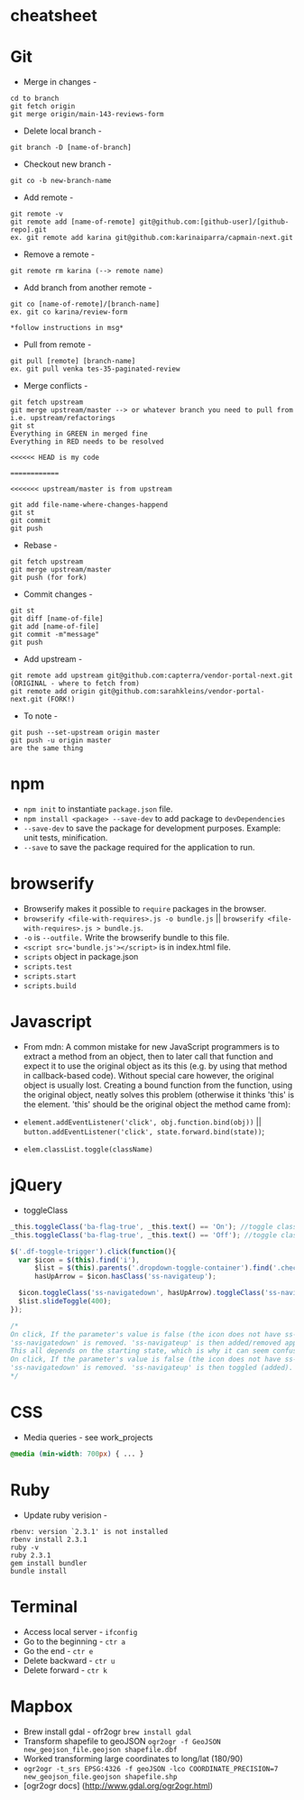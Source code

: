 # cheatsheet

# Git
* Merge in changes - 
```
cd to branch
git fetch origin
git merge origin/main-143-reviews-form
```
* Delete local branch - 
```
git branch -D [name-of-branch]
```
* Checkout new branch - 
```
git co -b new-branch-name
```

* Add remote - 
```
git remote -v
git remote add [name-of-remote] git@github.com:[github-user]/[github-repo].git
ex. git remote add karina git@github.com:karinaiparra/capmain-next.git
```

* Remove a remote - 
```
git remote rm karina (--> remote name)
```

* Add branch from another remote -
```
git co [name-of-remote]/[branch-name]
ex. git co karina/review-form

*follow instructions in msg*
```

* Pull from remote - 
```
git pull [remote] [branch-name]
ex. git pull venka tes-35-paginated-review
```

* Merge conflicts - 
```
git fetch upstream
git merge upstream/master --> or whatever branch you need to pull from i.e. upstream/refactorings
git st
Everything in GREEN in merged fine
Everything in RED needs to be resolved

<<<<<< HEAD is my code

============

<<<<<<< upstream/master is from upstream

git add file-name-where-changes-happend
git st
git commit
git push
```

* Rebase - 
```
git fetch upstream
git merge upstream/master
git push (for fork)
```

* Commit changes - 
```
git st
git diff [name-of-file]
git add [name-of-file]
git commit -m"message"
git push
```

* Add upstream - 
```
git remote add upstream git@github.com:capterra/vendor-portal-next.git (ORIGINAL - where to fetch from)
git remote add origin git@github.com:sarahkleins/vendor-portal-next.git (FORK!)
```

* To note - 
```
git push --set-upstream origin master
git push -u origin master 
are the same thing
```

# npm
* `npm init` to instantiate `package.json` file.
* `npm install <package> --save-dev` to add package to `devDependencies`
* `--save-dev` to save the package for development purposes. Example: unit tests, minification.
* `--save` to save the package required for the application to run.

# browserify
* Browserify makes it possible to `require` packages in the browser.
* `browserify <file-with-requires>.js -o bundle.js` || `browserify <file-with-requires>.js > bundle.js`.
* `-o` is `--outfile.` Write the browserify bundle to this file.
* `<script src='bundle.js'></script>` is in index.html file. 
* `scripts` object in package.json
* `scripts.test`
* `scripts.start`
* `scripts.build`

# Javascript
* From mdn: A common mistake for new JavaScript programmers is to extract a method from an object, then to later call that function and expect it to use the original object as its this (e.g. by using that method in callback-based code). Without special care however, the original object is usually lost. Creating a bound function from the function, using the original object, neatly solves this problem (otherwise it thinks 'this' is the element. 'this' should be the original object the method came from):
* `element.addEventListener('click', obj.function.bind(obj))` || `button.addEventListener('click', state.forward.bind(state))`;

* `elem.classList.toggle(className)`

# jQuery
* toggleClass
```javascript
_this.toggleClass('ba-flag-true', _this.text() == 'On'); //toggle class, if this is true
_this.toggleClass('ba-flag-true', _this.text() == 'Off'); //toggle class, if this is true
```

```javascript
$('.df-toggle-trigger').click(function(){
  var $icon = $(this).find('i'),
      $list = $(this).parents('.dropdown-toggle-container').find('.check-list'),
      hasUpArrow = $icon.hasClass('ss-navigateup');

  $icon.toggleClass('ss-navigatedown', hasUpArrow).toggleClass('ss-navigateup');
  $list.slideToggle(400);
});

/*
On click, If the parameter's value is false (the icon does not have ss-navigateup). 
'ss-navigatedown' is removed. 'ss-navigateup' is then added/removed appropriately. 
This all depends on the starting state, which is why it can seem confusing. 
On click, If the parameter's value is false (the icon does not have ss-navigateup), 
'ss-navigatedown' is removed. 'ss-navigateup' is then toggled (added).
*/
```

# CSS
* Media queries - see work_projects
```CSS
@media (min-width: 700px) { ... }
```

# Ruby
* Update ruby verision - 
```
rbenv: version `2.3.1' is not installed
rbenv install 2.3.1
ruby -v
ruby 2.3.1
gem install bundler
bundle install
```

# Terminal
* Access local server - `ifconfig`
* Go to the beginning - `ctr a`
* Go the end - `ctr e`
* Delete backward - `ctr u`
* Delete forward - `ctr k`

# Mapbox
* Brew install gdal - ofr2ogr `brew install gdal`
* Transform shapefile to geoJSON `ogr2ogr -f GeoJSON new_geojson_file.geojson shapefile.dbf`
* Worked transforming large coordinates to long/lat (180/90)
* `ogr2ogr -t_srs EPSG:4326 -f geoJSON -lco COORDINATE_PRECISION=7 new_geojson_file.geojson shapefile.shp`
* [ogr2ogr docs] (http://www.gdal.org/ogr2ogr.html)
